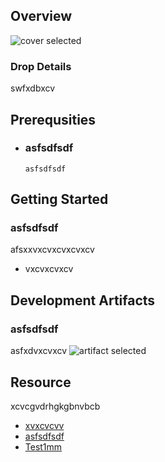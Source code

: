 
## Overview

![cover selected](./img/women-day-slogans-and-shayari-in-english.jpg)

### Drop Details
swfxdbxcv

## Prerequsities

- ### asfsdfsdf
  ```shell
  asfsdfsdf
  ```
      

## Getting Started
### asfsdfsdf
afsxxvxcvxcvxcvxcv
- vxcvxcvxcv

## Development Artifacts
### asfsdfsdf
asfxdvxcvxcv
![artifact selected](./img/women-day-slogans-and-shayari-in-english.jpg)

## Resource
xcvcgvdrhgkgbnvbcb
- [xvxcvcvv](https://github.com/Pankaja05/pinky)
- [asfsdfsdf](https://github.com/Pankaja05/pinky)
- [Test1mm](https://github.com/Pankaja05/pinky)


    